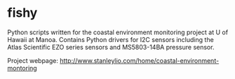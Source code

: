 # fishy
Python scripts written for the coastal environment monitoring project at U of Hawaii at Manoa. Contains Python drivers for I2C sensors including the Atlas Scientific EZO series sensors and MS5803-14BA pressure sensor.

Project webpage:
http://www.stanleylio.com/home/coastal-environment-montoring
